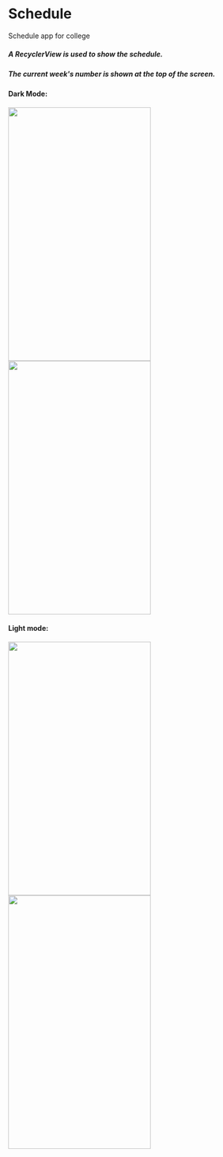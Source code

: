 # Schedule
Schedule app for college
##### A RecyclerView is used to show the schedule.
##### The current week's number is shown at the top of the screen.
#### Dark Mode:
<img src=https://user-images.githubusercontent.com/83332450/211866747-5fe997fe-c25f-49ce-b0c3-483e1b13571b.png width="288" height="512" />              <img src=https://user-images.githubusercontent.com/83332450/211866791-82b37611-e789-40ce-8f30-2c60a47bba13.png width="288" height="512" />

#### Light mode:
<img src=https://user-images.githubusercontent.com/83332450/211866830-c39fb774-f451-4d91-a609-42c01cdf5d37.png width="288" height="512" />              <img src=https://user-images.githubusercontent.com/83332450/211866838-d8e04528-158a-47d5-9a95-f590e86fb1b2.png width="288" height="512" />



